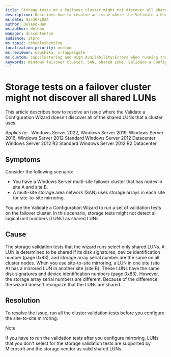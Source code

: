 ```yaml
---
title: Storage tests on a failover cluster might not discover all shared LUNs
description: Describes how to resolve an issue where the Validate a Configuration Wizard doesn't discover all of the shared LUNs that a cluster uses.
ms.date: 03/20/2024
author: Deland-Han
ms.author: delhan
manager: dcscontentpm
audience: itpro
ms.topic: troubleshooting
localization_priority: medium
ms.reviewer: kaushika, v-tappelgate
ms.custom: sap:Clustering and High Availability\Errors when running the Validation Wizard, csstroubleshoot
keywords: Windows failover cluster, SAN, shared LUNs, Validate a Configuration Wizard
---
```


# Storage tests on a failover cluster might not discover all shared LUNs

This article describes how to resolve an issue where the Validate a Configuration Wizard doesn't discover all of the shared LUNs that a cluster uses.

_Applies to:_ &nbsp; Windows Server 2022, Windows Server 2019, Windows Server 2016, Windows Server 2012 Standard Windows Server 2012 Datacenter Windows Server 2012 R2 Standard Windows Server 2012 R2 Datacenter

## Symptoms

Consider the following scenario:

- You have a Windows Server multi-site failover cluster that has nodes in site A and site B.
- A multi-site storage area network (SAN) uses storage arrays in each site for site-to-site mirroring.

You use the Validate a Configuration Wizard to run a set of validation tests on the failover cluster. In this scenario, storage tests might not detect all logical unit numbers (LUNs) as shared LUNs.

## Cause

The storage validation tests that the wizard runs select only shared LUNs. A LUN is determined to be shared if its disk signatures, device identification number (page 0x83), and storage array serial number are the same on all cluster nodes. When you use site-to-site mirroring, a LUN in one site (site A) has a mirrored LUN in another site (site B). These LUNs have the same disk signatures and device identification numbers (page 0x83). However, the storage array serial numbers are different. Because of the difference, the wizard doesn't recognize that the LUNs are shared.

## Resolution

To resolve the issue, run all the cluster validation tests before you configure the site-to-site mirroring.

> [!NOTE]  
> If you have to run the validation tests after you configure mirroring, LUNs that you don't select for the storage validation tests are supported by Microsoft and the storage vendor as valid shared LUNs.
